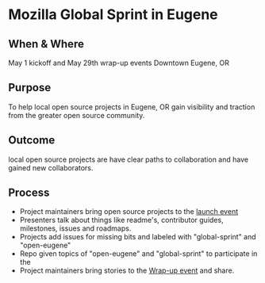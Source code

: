 # Mozilla Global Sprint in Eugene

## When & Where
May 1 kickoff and May 29th wrap-up events Downtown Eugene, OR

## Purpose
To help local open source projects in Eugene, OR gain visibility and traction from the greater open source community.

## Outcome
local open source projects are have clear paths to collaboration and have gained new collaborators.

## Process
* Project maintainers bring open source projects to the [launch event](https://www.meetup.com/EugeneTech/events/260713803/)
* Presenters talk about things like readme's, contributor guides, milestones, issues and roadmaps.
* Projects add issues for missing bits and labeled with "global-sprint" and "open-eugene"
* Repo given topics of "open-eugene" and "global-sprint" to participate in the
* Project maintainers bring stories to the [Wrap-up event](https://www.meetup.com/EugeneTech/events/260714202/) and share.
